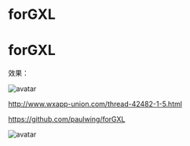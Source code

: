 # forGXL
# forGXL
效果：

![avatar](http://www.wxapp-union.com/data/attachment/forum/201902/20/165051zwwzoalzhhocwv7e.jpg)

http://www.wxapp-union.com/thread-42482-1-5.html


https://github.com/paulwing/forGXL

![avatar](https://img2018.cnblogs.com/i-beta/1249006/202001/1249006-20200110114830656-782263380.png)


